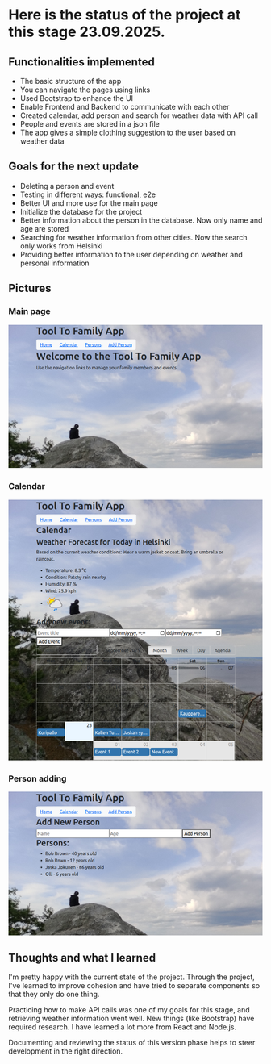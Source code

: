 # Here is the status of the project at this stage 23.09.2025.

## Functionalities implemented
- The basic structure of the app
- You can navigate the pages using links
- Used Bootstrap to enhance the UI
- Enable Frontend and Backend to communicate with each other
- Created calendar, add person and search for weather data with API call
- People and events are stored in a json file
- The app gives a simple clothing suggestion to the user based on weather data

## Goals for the next update
- Deleting a person and event
- Testing in different ways: functional, e2e
- Better UI and more use for the main page
- Initialize the database for the project
- Better information about the person in the database. Now only name and age are stored
- Searching for weather information from other cities. Now the search only works from Helsinki
- Providing better information to the user depending on weather and personal information

## Pictures
### Main page
![Main page](https://github.com/hartonenolli/ToolToFamily/blob/main/frontend/src/pictures/mainpageV1.png?raw=true)

### Calendar
![Calendar](https://github.com/hartonenolli/ToolToFamily/blob/main/frontend/src/pictures/calendarV1.png?raw=true)

### Person adding
![Add person](https://github.com/hartonenolli/ToolToFamily/blob/main/frontend/src/pictures/addpersonV1.png?raw=true)

## Thoughts and what I learned
I'm pretty happy with the current state of the project. Through the project, I've learned to improve cohesion and have tried to separate components so that they only do one thing.

Practicing how to make API calls was one of my goals for this stage, and retrieving weather information went well. New things (like Bootstrap) have required research. I have learned a lot more from React and Node.js.

Documenting and reviewing the status of this version phase helps to steer development in the right direction.
